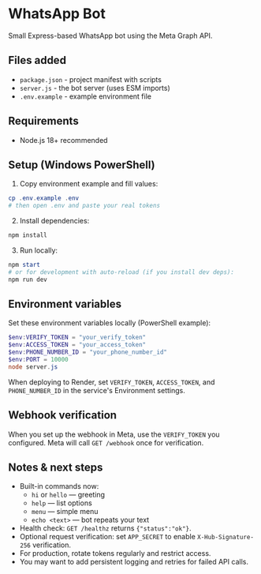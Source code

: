 # WhatsApp Bot

Small Express-based WhatsApp bot using the Meta Graph API.

## Files added
- `package.json` - project manifest with scripts
- `server.js` - the bot server (uses ESM imports)
- `.env.example` - example environment file

## Requirements
- Node.js 18+ recommended

## Setup (Windows PowerShell)

1. Copy environment example and fill values:

```powershell
cp .env.example .env
# then open .env and paste your real tokens
```

2. Install dependencies:

```powershell
npm install
```

3. Run locally:

```powershell
npm start
# or for development with auto-reload (if you install dev deps):
npm run dev
```

## Environment variables
Set these environment variables locally (PowerShell example):

```powershell
$env:VERIFY_TOKEN = "your_verify_token"
$env:ACCESS_TOKEN = "your_access_token"
$env:PHONE_NUMBER_ID = "your_phone_number_id"
$env:PORT = 10000
node server.js
```

When deploying to Render, set `VERIFY_TOKEN`, `ACCESS_TOKEN`, and `PHONE_NUMBER_ID` in the service's Environment settings.

## Webhook verification
When you set up the webhook in Meta, use the `VERIFY_TOKEN` you configured. Meta will call `GET /webhook` once for verification.

## Notes & next steps
- Built-in commands now:
  - `hi` or `hello` — greeting
  - `help` — list options
  - `menu` — simple menu
  - `echo <text>` — bot repeats your text
- Health check: `GET /healthz` returns `{"status":"ok"}`.
- Optional request verification: set `APP_SECRET` to enable `X-Hub-Signature-256` verification.
- For production, rotate tokens regularly and restrict access.
- You may want to add persistent logging and retries for failed API calls.
